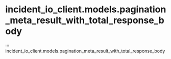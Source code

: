 # incident_io_client.models.pagination_meta_result_with_total_response_body

::: incident_io_client.models.pagination_meta_result_with_total_response_body
